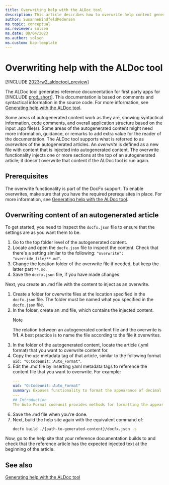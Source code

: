 ```yaml
---
title: Overwriting help with the ALDoc tool
description: This article describes how to overwrite help content generated by the ALDoc tool for Business Central. 
author: SusanneWindfeldPedersen
ms.topic: conceptual
ms.reviewer: solsen
ms.date: 08/04/2023
ms.author: solsen
ms.custom: bap-template
---
```


# Overwriting help with the ALDoc tool

[!INCLUDE [2023rw2_aldoctool_preview](../developer/includes/2023rw2_aldoctool_preview.md)]

The ALDoc tool generates reference documentation for first party apps for [!INCLUDE [prod_short](../includes/prod_short.md)]. This documentation is based on comments and syntactical information in the source code. For more information, see [Generating help with the ALDoc tool](help-aldoc-generate-help.md).

Some areas of autogenerated content work as they are, showing syntactical information, code comments, and overall application structure based on the input .app file(s). Some areas of the autogenerated content might need more information, guidance, or remarks to add extra value for the reader of the documentation. The ALDoc tool supports what is referred to as *overwrites* of the autogenerated articles. An *overwrite* is defined as a new file with content that is injected into autogenerated content. The overwrite functionality injects one or more sections at the top of an autogenerated article; it doesn't overwrite that content if the ALDoc tool is run again.

## Prerequisites

The overwrite functionality is part of the DocFx support. To enable overwrites, make sure that you have the required prerequisites in place. For more information, see [Generating help with the ALDoc tool](help-aldoc-generate-help.md#installation-prerequisites).

## Overwriting content of an autogenerated article

To get started, you need to inspect the `docfx.json` file to ensure that the settings are as you want them to be.

1. Go to the top folder level of the autogenerated content.
1. Locate and open the `docfx.json` file to inspect the content. Check that there's a setting similar to the following: `"overwrite": "override_file/**.md"`. 
1. Change the location folder of the overwrite file if needed, but keep the latter part `**.md`.
1. Save the `docfx.json` file, if you have made changes.

Next, you create an .md file with the content to inject as an overwrite.

1. Create a folder for overwrite files at the location specified in the `docfx.json` file. The folder must be named what you specified in the `docfx.json` file. 
1. In the folder, create an .md file, which contains the injected content.  
    > [!NOTE]  
    > The relation between an autogenerated content file and the overwrite is **1:1**. A best practice is to name the file according to the file it overwrites. 
1. In the folder of the autogenerated content, locate the article (.yml format) that you want to overwrite content for.
1. Copy the `uid` metadata tag of that article, similar to the following format `uid: "O:Codeunit::Auto_Format"`.
1. Edit the .md file by inserting yaml metadata tags to reference the content file that you want to overwrite. For example:  
    ```yml
    ---
    uid: "O:Codeunit::Auto_Format"
    summary: Exposes functionality to format the appearance of decimal data types in fields of a table, report, or page.
    ---
    ## Introduction
    The Auto Format codeunit provides methods for formatting the appearance of decimal data types in fields on tables, reports, and pages.
    ```
1. Save the .md file when you're done.  
1. Next, build the help site again with the equivalent command of:  
    ```bash
    docfx build ./{path-to-generated-content}/docfx.json -s
    ```

Now, go to the help site that your reference documentation builds to and check that the reference article has the expected injected text at the beginning of the article. 

## See also

[Generating help with the ALDoc tool](help-aldoc-generate-help.md)